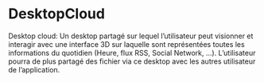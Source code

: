 # DesktopCloud
Desktop cloud: Un desktop partagé sur lequel l’utilisateur peut visionner et interagir avec une interface 3D sur laquelle sont représentées toutes les informations du quotidien (Heure, flux RSS, Social Network, ...). L’utilisateur pourra de plus partagé des fichier via ce desktop avec les autres utilisateur de l’application.
